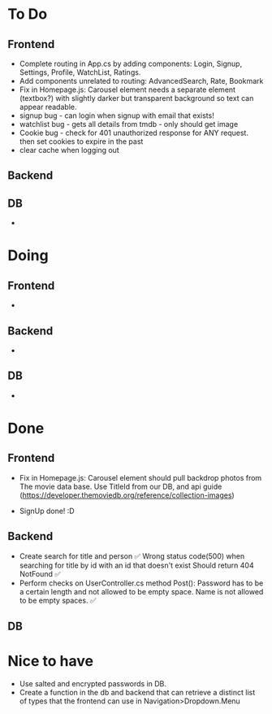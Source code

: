 # To Do
## Frontend
- Complete routing in App.cs by adding components: Login, Signup, Settings, Profile, WatchList, Ratings.
- Add components unrelated to routing: AdvancedSearch, Rate, Bookmark
- Fix in Homepage.js: Carousel element needs a separate element (textbox?) with slightly darker but transparent background so text can appear readable.
- signup bug - can login when signup with email that exists!
- watchlist bug - gets all details from tmdb - only should get image
- Cookie bug - check for 401 unauthorized response for ANY request. then set cookies to expire in the past
- clear cache when logging out

## Backend


## DB
- 

# Doing
## Frontend
- 
## Backend
- 
## DB
- 


# Done
## Frontend
- Fix in Homepage.js: Carousel element should pull backdrop photos from The movie data base. Use TitleId from our DB, and api guide (https://developer.themoviedb.org/reference/collection-images)
  
- SignUp done! :D
## Backend
- Create search for title and person ✅ 
Wrong status code(500) when searching for title by id with an id that doesn't exist
  Should return 404 NotFound ✅ 
- Perform checks on UserController.cs method Post(): Password has to be a certain length and not allowed to be empty space. Name is not allowed to be empty spaces. ✅ 

## DB


# Nice to have

- Use salted and encrypted passwords in DB.
- Create a function in the db and backend that can retrieve a distinct list of types that the frontend can use in Navigation>Dropdown.Menu
